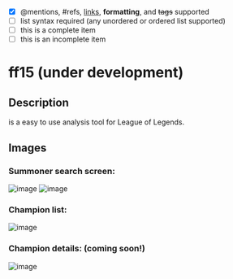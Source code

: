 - [x] @mentions, #refs, [links](), **formatting**, and <del>tags</del> supported
- [ ] list syntax required (any unordered or ordered list supported)
- [ ] this is a complete item
- [ ] this is an incomplete item

# ff15 (under development)
## Description
is a easy to use analysis tool for League of Legends.

## Images
### **Summoner search screen:**

![image](https://user-images.githubusercontent.com/35593446/121968584-e365d680-cd72-11eb-9d97-193c8a9dbcdc.png)
![image](https://user-images.githubusercontent.com/35593446/121968806-448daa00-cd73-11eb-8c84-21681ca90975.png)


### **Champion list:**

![image](https://user-images.githubusercontent.com/35593446/121968630-f4164c80-cd72-11eb-91b3-717dcd75efe8.png)


### **Champion details: (coming soon!)**

![image](https://user-images.githubusercontent.com/35593446/121968666-01333b80-cd73-11eb-9cbc-2cfcb42b4ce8.png)
